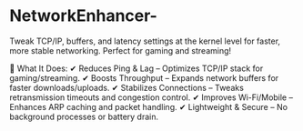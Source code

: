 # NetworkEnhancer-
Tweak TCP/IP, buffers, and latency settings at the kernel level for faster, more stable networking. Perfect for gaming and streaming!  

📌 What It Does:
✔ Reduces Ping & Lag – Optimizes TCP/IP stack for gaming/streaming.
✔ Boosts Throughput – Expands network buffers for faster downloads/uploads.
✔ Stabilizes Connections – Tweaks retransmission timeouts and congestion control.
✔ Improves Wi-Fi/Mobile – Enhances ARP caching and packet handling.
✔ Lightweight & Secure – No background processes or battery drain.
